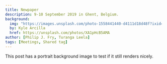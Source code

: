 ```yaml
---
title: Newpaper
description: 9-10 September 2019 in Ghent, Belgium.
background:
  img: "https://images.unsplash.com/photo-1558441440-d4111d18d48f?ixid=eyJhcHBfaWQiOjEyMDd9&auto=format&fit=crop&w=1000&q=80"
  by: Kyle Arcilla
  href: https://unsplash.com/photos/XA1pHcB5AMA
author: [Philip J. Fry, Turanga Leela]
tags: [Meetings, Shared tag]
---
```


This post has a portrait background image to test if it still renders nicely.
